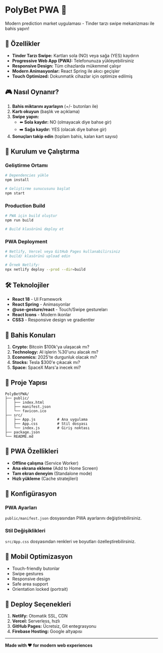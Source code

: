 # PolyBet PWA 🎯

Modern prediction market uygulaması - Tinder tarzı swipe mekanizması ile bahis yapın!

## 🚀 Özellikler

- **Tinder Tarzı Swipe:** Kartları sola (NO) veya sağa (YES) kaydırın
- **Progressive Web App (PWA):** Telefonunuza yükleyebilirsiniz
- **Responsive Design:** Tüm cihazlarda mükemmel çalışır
- **Modern Animasyonlar:** React Spring ile akıcı geçişler
- **Touch Optimized:** Dokunmatik cihazlar için optimize edilmiş

## 🎮 Nasıl Oynanır?

1. **Bahis miktarını ayarlayın** (+/- butonları ile)
2. **Kartı okuyun** (başlık ve açıklama)
3. **Swipe yapın:**
   - ⬅️ **Sola kaydır:** NO (olmayacak diye bahse gir)
   - ➡️ **Sağa kaydır:** YES (olacak diye bahse gir)
4. **Sonuçları takip edin** (toplam bahis, kalan kart sayısı)

## 📱 Kurulum ve Çalıştırma

### Geliştirme Ortamı
```bash
# Dependencies yükle
npm install

# Geliştirme sunucusunu başlat
npm start
```

### Production Build
```bash
# PWA için build oluştur
npm run build

# Build klasörünü deploy et
```

### PWA Deployment
```bash
# Netlify, Vercel veya GitHub Pages kullanabilirsiniz
# build/ klasörünü upload edin

# Örnek Netlify:
npx netlify deploy --prod --dir=build
```

## 🛠️ Teknolojiler

- **React 18** - UI Framework
- **React Spring** - Animasyonlar
- **@use-gesture/react** - Touch/Swipe gestureları
- **React Icons** - Modern ikonlar
- **CSS3** - Responsive design ve gradientler

## 🎨 Bahis Konuları

1. **Crypto:** Bitcoin $100k'ya ulaşacak mı?
2. **Technology:** AI işlerin %30'unu alacak mı?
3. **Economics:** 2025'te durgunluk olacak mı?
4. **Stocks:** Tesla $300'e çıkacak mı?
5. **Space:** SpaceX Mars'a inecek mi?

## 📁 Proje Yapısı

```
PolyBetPWA/
├── public/
│   ├── index.html
│   ├── manifest.json
│   └── favicon.ico
├── src/
│   ├── App.js          # Ana uygulama
│   ├── App.css         # Stil dosyası
│   └── index.js        # Giriş noktası
├── package.json
└── README.md
```

## 🌟 PWA Özellikleri

- **Offline çalışma** (Service Worker)
- **Ana ekrana ekleme** (Add to Home Screen)
- **Tam ekran deneyim** (Standalone mode)
- **Hızlı yükleme** (Cache stratejileri)

## 🔧 Konfigürasyon

### PWA Ayarları
`public/manifest.json` dosyasından PWA ayarlarını değiştirebilirsiniz.

### Stil Değişiklikleri
`src/App.css` dosyasından renkleri ve boyutları özelleştirebilirsiniz.

## 📱 Mobil Optimizasyon

- Touch-friendly butonlar
- Swipe gestures
- Responsive design
- Safe area support
- Orientation locked (portrait)

## 🚀 Deploy Seçenekleri

1. **Netlify:** Otomatik SSL, CDN
2. **Vercel:** Serverless, hızlı
3. **GitHub Pages:** Ücretsiz, Git entegrasyonu
4. **Firebase Hosting:** Google altyapısı

---

**Made with ❤️ for modern web experiences** 